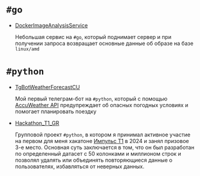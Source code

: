 # `#go`
- [DockerImageAnalysisService](https://github.com/pabloeclair/DockerImageAnalysisService)

  Небольшая сервис на `#go`, который поднимает сервер и при получении запроса возвращает основные данные об образе на базе `linux/amd`

# `#python`
- [TgBotWeatherForecastCU](https://github.com/pabloeclair/TgBotWeatherForecastCU)

  Мой первый телеграм-бот на `#python`, который с помощью [AccuWeather API](https://developer.accuweather.com/) предупреждает об опасных погодных условиях и помогает планировать поездку
- [Hackathon_T1_GR](https://github.com/pabloeclair/Hackathon_T1_GR)

  Групповой проект `#python`, в котором я принимал активное участие на первом для меня хакатоне [Импульс Т1](https://impulse.t1.ru/) в 2024 и занял призовое 3-е место. Основная суть заключается в том, что он был разработан по определенный датасет с 50 колонками и миллионом строк и позволял удалять или объединять повторяющиеся данные о пользователях, избавляться от неверных данных. 